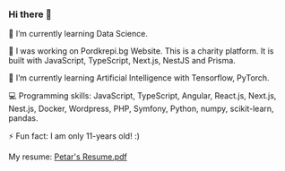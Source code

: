 ### Hi there 👋

🌱 I’m currently learning Data Science.

🔭 I was working on Pordkrepi.bg Website. This is a charity platform. It is built with JavaScript, TypeScript, Next.js, NestJS and Prisma.

🌱 I’m currently learning Artificial Intelligence with Tensorflow, PyTorch.

💻 Programming skills: JavaScript, TypeScript, Angular, React.js, Next.js, Nest.js, Docker, Wordpress, PHP, Symfony, Python, numpy, scikit-learn, pandas.

⚡ Fun fact: I am only 11-years old! :)

My resume: [Petar's Resume.pdf](https://github.com/PepiPetrov/PepiPetrov/files/9395555/Petar.s.Resume.pdf)

<!--
**PepiPetrov/PepiPetrov** is a ✨ _special_ ✨ repository because its `README.md` (this file) appears on your GitHub profile.

Here are some ideas to get you started:


- 👯 I’m looking to collaborate on ...
- 🤔 I’m looking for help with ...
- 💬 Ask me about ...
- 📫 How to reach me: ...
- 😄 Pronouns: ...
-->
